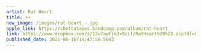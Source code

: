 ```yaml
---
artist: Rat Heart
title: ++
new_image: /images/rat-heart_-.jpg
apple_link: https://shottatapes.bandcamp.com/album/rat-heart
link: https://www.dropbox.com/s/12u7awfju3x9zif/RatHeart%2B%2B.zip?dl=0
published_date: 2021-06-16T19:47:58.504Z
---
```

